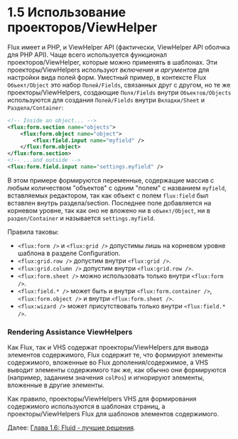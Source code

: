 1.5 Использование проекторов/ViewHelper
=======================================

Flux имеет и PHP, и ViewHelper API (фактически, ViewHelper API оболчка для PHP API). Чаще всего используется функционал проекторов/ViewHelper, которые можно применять в шаблонах. Эти проекторы/ViewHelpers используют _включения и аргументов_ для настройки вида полей форм. Уместный пример, в контексте Flux `Объект/Object` это набор `Полей/Fields`, связанных друг с другом, но те же проекторы/ViewHelpers, создающие `Поля/Fields` внутри `Объектов/Objects` используются для создания `Полей/Fields` внутри `Вкладки/Sheet` и `Раздела/Container`:

```xml
<!-- Inside an object... -->
<flux:form.section name="objects">
    <flux:form.object name="object">
        <flux:field.input name="myfield" />
    </flux:form.object>
</flux:form.section>
<!-- ...and outside -->
<flux:form.field.input name="settings.myfield" />
```

В этом примере формируются переменные, содержащие массив с любым количеством "объектов" с одним "полем" с названием `myfield`, вставляемых редактором, так как объект с полем `flux:field` был вставлен внутрь раздела/section. Последнее поле добавляется на корневом уровне, так как оно не вложено ни в `объект/Object`, ни в `раздел/Container` и называется `settings.myfield`.

Правила таковы:

* `<flux:form />` и `<flux:grid />` допустимы лишь на корневом уровне шаблона в разделе Configuration.
* `<flux:grid.row />` допустим внутри `<flux:grid />`.
* `<flux:grid.column />` допустим внутри `<flux:grid.row />`.
* `<flux:form.sheet />` можно использовать только внутри `<flux:form />`.
* `<flux:field.* />` может быть и внутри `<flux:form.container />`, `<flux:form.object />` и внутри `<flux:form.sheet />`.
* `<flux:wizard />` может присутствовать только внутри `<flux:field.* />`.

### Rendering Assistance ViewHelpers

Как Flux, так и VHS содержат проекторы/ViewHelpers для вывода элементов содержимого, Flux содержит те, что формируют элементы содержимого, вложенные во Flux дополения/содержимое, а VHS выводит элементы содержимого так же, как обычно они формируются (например, заданием значения `colPos`) и игнорируют элементы, вложенные в другие элементы.

Как правило, проекторы/ViewHelpers VHS для формирования содержимого используются в шаблонах страниц, а проекторы/ViewHelpers Flux для шаблонов элементов содержимого.

Далее: [Глава 1.6: Fluid - лучшие решения](1.6.FluidBestPractices.md).
